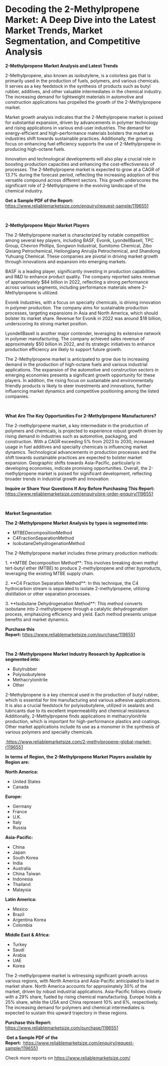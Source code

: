 <p><h1>Decoding the 2-Methylpropene Market: A Deep Dive into the Latest Market Trends, Market Segmentation, and Competitive Analysis</h1></p><p><strong>2-Methylpropene Market Analysis and Latest Trends</strong></p>
<p><p>2-Methylpropene, also known as isobutylene, is a colorless gas that is primarily used in the production of fuels, polymers, and various chemicals. It serves as a key feedstock in the synthesis of products such as butyl rubber, additives, and other valuable intermediates in the chemical industry. The increasing demand for lightweight materials in automotive and construction applications has propelled the growth of the 2-Methylpropene market.</p><p>Market growth analysis indicates that the 2-Methylpropene market is poised for substantial expansion, driven by advancements in polymer technology and rising applications in various end-user industries. The demand for energy-efficient and high-performance materials bolsters the market as industries shift towards sustainable practices. Additionally, the growing focus on enhancing fuel efficiency supports the use of 2-Methylpropene in producing high-octane fuels.</p><p>Innovation and technological developments will also play a crucial role in boosting production capacities and enhancing the cost-effectiveness of processes. The 2-Methylpropene market is expected to grow at a CAGR of 13.7% during the forecast period, reflecting the increasing adoption of this versatile compound across different sectors. This growth underscores the significant role of 2-Methylpropene in the evolving landscape of the chemical industry.</p></p>
<p><strong>Get a Sample PDF of the Report:&nbsp;</strong> <a href="https://www.reliablemarketsize.com/enquiry/request-sample/1196551?utm_campaign=1789&utm_medium=2&utm_source=Github&utm_content=ia&utm_term=22032025&utm_id=2-methylpropene">https://www.reliablemarketsize.com/enquiry/request-sample/1196551</a></p>
<p>&nbsp;</p>
<p><strong>2-Methylpropene Major Market Players</strong></p>
<p><p>The 2-Methylpropene market is characterized by notable competition among several key players, including BASF, Evonik, LyondellBasell, TPC Group, Chevron Phillips, Songwon Industrial, Sumitomo Chemical, Zibo Qixiang Petrochemical, Heilongjiang Anruijia Petrochemical, and Shandong Yuhuang Chemical. These companies are pivotal in driving market growth through innovations and expansion into emerging markets.</p><p>BASF is a leading player, significantly investing in production capabilities and R&D to enhance product quality. The company reported sales revenue of approximately $84 billion in 2022, reflecting a strong performance across various segments, including performance materials where 2-Methylpropene is utilized.</p><p>Evonik Industries, with a focus on specialty chemicals, is driving innovation in polymer production. The company aims for sustainable production processes, targeting expansions in Asia and North America, which should bolster its market share. Revenue for Evonik in 2022 was around $18 billion, underscoring its strong market position.</p><p>LyondellBasell is another major contender, leveraging its extensive network in polymer manufacturing. The company achieved sales revenue of approximately $50 billion in 2022, and its strategic initiatives to enhance production efficiency are likely to support future growth.</p><p>The 2-Methylpropene market is anticipated to grow due to increasing demand in the production of high-octane fuels and various industrial applications. The expansion of the automotive and construction sectors in emerging economies presents a significant growth opportunity for these players. In addition, the rising focus on sustainable and environmentally friendly products is likely to steer investments and innovations, further influencing market dynamics and competitive positioning among the listed companies.</p></p>
<p>&nbsp;</p>
<p><strong>What Are The Key Opportunities For 2-Methylpropene Manufacturers?</strong></p>
<p><p>The 2-methylpropene market, a key intermediate in the production of polymers and chemicals, is projected to experience robust growth driven by rising demand in industries such as automotive, packaging, and construction. With a CAGR exceeding 5% from 2023 to 2030, increased usage in fuel additives and specialty chemicals is influencing market dynamics. Technological advancements in production processes and the shift towards sustainable practices are expected to bolster market expansion. Geographic shifts towards Asia-Pacific, particularly in developing economies, indicate promising opportunities. Overall, the 2-methylpropene market is poised for significant development, reflecting broader trends in industrial growth and innovation.</p></p>
<p><strong>Inquire or Share Your Questions If Any Before Purchasing This Report:</strong> <a href="https://www.reliablemarketsize.com/enquiry/pre-order-enquiry/1196551?utm_campaign=1789&utm_medium=2&utm_source=Github&utm_content=ia&utm_term=22032025&utm_id=2-methylpropene">https://www.reliablemarketsize.com/enquiry/pre-order-enquiry/1196551</a></p>
<p>&nbsp;</p>
<p><strong>Market Segmentation</strong></p>
<p><strong>The 2-Methylpropene Market Analysis by types is segmented into:</strong></p>
<p><ul><li>MTBEDecompositionMethod</li><li>C4FractionSeparationMethod</li><li>IsobutaneDehydrogenationMethod</li></ul></p>
<p><p>The 2-Methylpropene market includes three primary production methods: </p><p>1. **MTBE Decomposition Method**: This involves breaking down methyl tert-butyl ether (MTBE) to produce 2-methylpropene and other byproducts, leveraging the existing MTBE supply chain.</p><p>2. **C4 Fraction Separation Method**: In this technique, the C4 hydrocarbon stream is separated to isolate 2-methylpropene, utilizing distillation or other separation processes.</p><p>3. **Isobutane Dehydrogenation Method**: This method converts isobutane into 2-methylpropene through a catalytic dehydrogenation process, emphasizing efficiency and yield. Each method presents unique benefits and market dynamics.</p></p>
<p><strong>Purchase this Report:&nbsp;</strong><a href="https://www.reliablemarketsize.com/purchase/1196551?utm_campaign=1789&utm_medium=2&utm_source=Github&utm_content=ia&utm_term=22032025&utm_id=2-methylpropene">https://www.reliablemarketsize.com/purchase/1196551</a></p>
<p>&nbsp;</p>
<p><strong>The 2-Methylpropene Market Industry Research by Application is segmented into:</strong></p>
<p><ul><li>Butylrubber</li><li>Polyisobutylene</li><li>Methacrylonitrile</li><li>Other</li></ul></p>
<p><p>2-Methylpropene is a key chemical used in the production of butyl rubber, which is essential for tire manufacturing and various adhesive applications. It is also a crucial feedstock for polyisobutylene, utilized in sealants and lubricants due to its excellent impermeability and chemical resistance. Additionally, 2-Methylpropene finds applications in methacrylonitrile production, which is important for high-performance plastics and coatings. Other market applications include its use as a monomer in the synthesis of various polymers and specialty chemicals.</p></p>
<p><a href="https://www.reliablemarketsize.com/2-methylpropene-global-market-r1196551?utm_campaign=1789&utm_medium=2&utm_source=Github&utm_content=ia&utm_term=22032025&utm_id=2-methylpropene">&nbsp;https://www.reliablemarketsize.com/2-methylpropene-global-market-r1196551</a></p>
<p><strong>In terms of Region, the 2-Methylpropene Market Players available by Region are:</strong></p>
<p>
    <p> <strong> North America: </strong>
        <ul>
            <li>United States</li>
            <li>Canada</li>
        </ul>
        </p> 
    <p> <strong> Europe: </strong>
        <ul>
            <li>Germany</li>
            <li>France</li>
            <li>U.K.</li>
            <li>Italy</li>
            <li>Russia</li>
        </ul>
        </p> 
    <p> <strong> Asia-Pacific: </strong>
        <ul>
            <li>China</li>
            <li>Japan</li>
            <li>South Korea</li>
            <li>India</li>
            <li>Australia</li>
            <li>China Taiwan</li>
            <li>Indonesia</li>
            <li>Thailand</li>
            <li>Malaysia</li>
        </ul>
        </p> 
    <p> <strong> Latin America: </strong>
        <ul>
            <li>Mexico</li>
            <li>Brazil</li>
            <li>Argentina Korea</li>
            <li>Colombia</li>
        </ul>
        </p> 
    <p> <strong> Middle East & Africa: </strong>
        <ul>
            <li>Turkey</li>
            <li>Saudi</li>
            <li>Arabia</li>
            <li>UAE</li>
            <li>Korea</li>
        </ul>
    </p>
    </p>
<p><p>The 2-methylpropene market is witnessing significant growth across various regions, with North America and Asia-Pacific anticipated to lead in market share. North America accounts for approximately 30% of the market, driven by robust industrial applications. Asia-Pacific follows closely with a 29% share, fueled by rising chemical manufacturing. Europe holds a 25% share, while the USA and China represent 10% and 6%, respectively. The increasing demand for polymers and chemical intermediates is expected to sustain this upward trajectory in these regions.</p></p>
<p><strong>Purchase this Report: </strong><a href="https://www.reliablemarketsize.com/purchase/1196551?utm_campaign=1789&utm_medium=2&utm_source=Github&utm_content=ia&utm_term=22032025&utm_id=2-methylpropene">https://www.reliablemarketsize.com/purchase/1196551</a></p>
<p>&nbsp;<strong>Get a Sample PDF of the Report:&nbsp;&nbsp;</strong><a href="https://www.reliablemarketsize.com/enquiry/request-sample/1196551?utm_campaign=1789&utm_medium=2&utm_source=Github&utm_content=ia&utm_term=22032025&utm_id=2-methylpropene">https://www.reliablemarketsize.com/enquiry/request-sample/1196551</a></p>
<p><strong></strong></p>
<p>Check more reports on <a href="https://www.reliablemarketsize.com/?utm_campaign=1789&utm_medium=2&utm_source=Github&utm_content=ia&utm_term=22032025&utm_id=2-methylpropene">https://www.reliablemarketsize.com/</a></p>